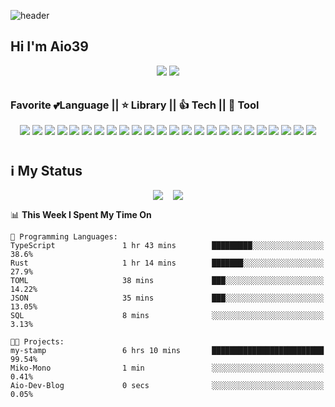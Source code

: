 ![header](https://capsule-render.vercel.app/api?type=waving&color=0:43C6AC,100:F8FFAE&height=300&section=header&text=Aio39's%20Github&fontSize=90&animation=fadeIn&fontAlignY=38&fontAlign=50&desc=😊💻🌱⌨️%20Since2020.08&descAlignY=55&descAlign=72&fontColor=FFFFFF)

## Hi I'm Aio39

<div align="center" style="padding-bottom: 10px;" >
    <img src="https://wakatime.com/badge/user/7395fc06-c090-4ede-be36-f066bc1f4c76.svg?styel=plastic" /> 
    <img src="https://hits.seeyoufarm.com/api/count/incr/badge.svg?url=https%3A%2F%2Fgithub.com%2Faio39&count_bg=%2339C5BB&title_bg=%23555555&icon=&icon_color=%23E7E7E7&title=hits&edge_flat=false">
</div>

### Favorite 💕Language || ⭐ Library || 👍 Tech || 🎇 Tool

<div align="center" style="padding-bottom: 10px;" >
    <img src="https://img.shields.io/badge/Javascript-F7DF1E?style=for-the-badge&logo=javascript&logoColor=white">
    <img src="https://img.shields.io/badge/NodeJS-339933?style=for-the-badge&logo=node.js&logoColor=white">
     <img src="https://img.shields.io/badge/TypeScript-3178C6?style=for-the-badge&logo=TypeScript&logoColor=white">
    <img src="https://img.shields.io/badge/React-61DAFB?style=for-the-badge&logo=React&logoColor=white">
    <img src="https://img.shields.io/badge/Python-3776AB?style=for-the-badge&logo=Python&logoColor=white">
    <img src="https://img.shields.io/badge/Next.js-000000?style=for-the-badge&logo=Next.js&logoColor=white">
    <img src="https://img.shields.io/badge/Tailwind CSS-06B6D4?style=for-the-badge&logo=Tailwind CSS&logoColor=white">
    <img src="https://img.shields.io/badge/Chakra UI-319795?style=for-the-badge&logo=Chakra UI&logoColor=white">
    <img src="https://img.shields.io/badge/Framer Motion-0055FF?style=for-the-badge&logo=Framer&logoColor=white">
    <img src="https://img.shields.io/badge/Express.js-efd81c?style=for-the-badge&logo=Express&logoColor=white">
    <img src="https://img.shields.io/badge/Laravel-FF2D20?style=for-the-badge&logo=Laravel&logoColor=white">
    <img src="https://img.shields.io/badge/NestJS-E0234E?style=for-the-badge&logo=NestJS&logoColor=white">
    <img src="https://img.shields.io/badge/Redis-DC382D?style=for-the-badge&logo=Redis&logoColor=white">
    <img src="https://img.shields.io/badge/MySQL-4479A1?style=for-the-badge&logo=MySQL&logoColor=white">
    <img src="https://img.shields.io/badge/Docker-2496ED?style=for-the-badge&logo=Docker&logoColor=white">
    <img src="https://img.shields.io/badge/Amazon AWS-232F3E?style=for-the-badge&logo=Amazon AWS&logoColor=white">
    <img src="https://img.shields.io/badge/GCP-4285F4?style=for-the-badge&logo=GoogleCloud&logoColor=white">
    <img src="https://img.shields.io/badge/Vercel-000000?style=for-the-badge&logo=Vercel&logoColor=white">
    <img src="https://img.shields.io/badge/Visual Studio Code-007ACC?style=for-the-badge&logo=Visual Studio Code&logoColor=white">
    <img src="https://img.shields.io/badge/GitHub-181717?style=for-the-badge&logo=GitHub&logoColor=white">
    <img src="https://img.shields.io/badge/Insomnia-4000BF?style=for-the-badge&logo=Insomnia&logoColor=white">
    <img src="https://img.shields.io/badge/Figma-F24E1E?style=for-the-badge&logo=Figma&logoColor=white">
    <img src="https://img.shields.io/badge/Slack-4A154B?style=for-the-badge&logo=Slack&logoColor=white">
    <img src="https://img.shields.io/badge/Notion-000000?style=for-the-badge&logo=Notion&logoColor=white">
</div>

## ℹ️ My Status

<div style="display: flex; flex-direction: row; align-items: center; justify-content: center; gap:1rem">
    <img class="img" src="https://github-readme-stats.vercel.app/api?username=aio39&show_icons=true&count_private=true&line_height=27" />
    <img class="img" src="https://github-readme-stats.vercel.app/api/top-langs/?username=aio39&hide=CSS,HTML,SCSS,Blade,Pug&langs_count=3" />
</div>

<!-- ## 🔥 This Week I Spent My Time On -->

<!-- <div style="padding-bottom: 10px;" >
    <img class="img" src="https://github-readme-stats.vercel.app/api/wakatime?username=aio39&layout=compact" />
</div> -->
<!--START_SECTION:waka-->
📊 **This Week I Spent My Time On** 

```text
💬 Programming Languages: 
TypeScript               1 hr 43 mins        █████████░░░░░░░░░░░░░░░░   38.6% 
Rust                     1 hr 14 mins        ███████░░░░░░░░░░░░░░░░░░   27.9% 
TOML                     38 mins             ███░░░░░░░░░░░░░░░░░░░░░░   14.22% 
JSON                     35 mins             ███░░░░░░░░░░░░░░░░░░░░░░   13.05% 
SQL                      8 mins              ░░░░░░░░░░░░░░░░░░░░░░░░░   3.13%

🐱‍💻 Projects: 
my-stamp                 6 hrs 10 mins       █████████████████████████   99.54% 
Miko-Mono                1 min               ░░░░░░░░░░░░░░░░░░░░░░░░░   0.41% 
Aio-Dev-Blog             0 secs              ░░░░░░░░░░░░░░░░░░░░░░░░░   0.05%

```


<!--END_SECTION:waka-->

<!-- ![Aio39's GitHub stats](https://github-readme-stats.vercel.app/api?username=aio39&show_icons=true&count_private=true) -->

<!-- [![Readme Card](https://github-readme-stats.vercel.app/api/pin/?username=aio39&repo=miko-mono)](https://github.com/aio39/miku-mono) -->

<!-- [![Top Langs](https://github-readme-stats.vercel.app/api/top-langs/?username=aio39&layout=compact&hide=CSS,HTML,SCSS,Blade,Pug)](https://github.com/aio39/github-readme-stats) -->

<!-- [![willianrod's wakatime stats](https://github-readme-stats.vercel.app/api/wakatime?username=aio39)](https://github.com/aio39/github-readme-stats) -->

</div>

<!--
**aio39/aio39** is a ✨ _special_ ✨ repository because its `README.md` (this file) appears on your GitHub profile.

Here are some ideas to get you started:

- 🔭 I’m currently working on ...
- 🌱 I’m currently learning ...
- 👯 I’m looking to collaborate on ...
- 🤔 I’m looking for help with ...
- 💬 Ask me about ...
- 📫 How to reach me: ...
- 😄 Pronouns: ...
- ⚡ Fun fact: ...
-->
